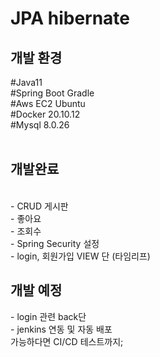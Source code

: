 # JPA hibernate 
<h2> 개발 환경</h2>
#Java11<br>
#Spring Boot Gradle<br>
#Aws EC2 Ubuntu <br>
#Docker 20.10.12 <br>
#Mysql 8.0.26<br>
<br>

 <h2>개발완료 </h2> <br>
- CRUD 게시판<br>
- 좋아요<br>
- 조회수<br>
- Spring Security 설정<br>
- login, 회원가입 VIEW 단 (타임리프)
 <br>
 
<h2>개발 예정</h2>
- login 관련 back단 <br>
- jenkins 연동 및 자동 배포<br>
가능하다면 CI/CD 테스트까지;
